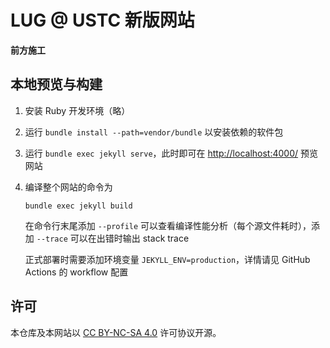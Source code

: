 # LUG @ USTC 新版网站

**前方施工**

## 本地预览与构建

1. 安装 Ruby 开发环境（略）
2. 运行 `bundle install --path=vendor/bundle` 以安装依赖的软件包
3. 运行 `bundle exec jekyll serve`，此时即可在 <http://localhost:4000/> 预览网站
4. 编译整个网站的命令为

    ```shell
    bundle exec jekyll build
    ```

    在命令行末尾添加 `--profile` 可以查看编译性能分析（每个源文件耗时），添加 `--trace` 可以在出错时输出 stack trace

    正式部署时需要添加环境变量 `JEKYLL_ENV=production`，详情请见 GitHub Actions 的 workflow 配置

## 许可

本仓库及本网站以 [CC BY-NC-SA 4.0](LICENSE.md) 许可协议开源。
